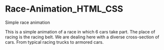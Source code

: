 # Race-Animation_HTML_CSS
Simple race animation

This is a simple animation of a race in which 6 cars take part.
The place of racing is the racing belt. We are dealing here with a diverse cross-section of cars.
From typical racing trucks to armored cars.
